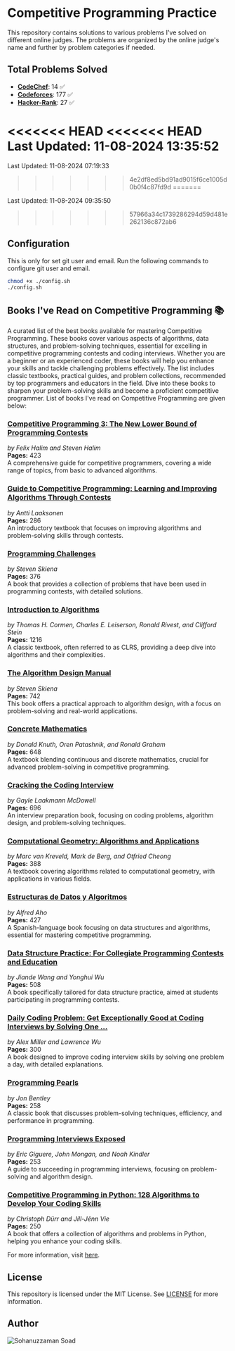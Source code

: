 # Competitive Programming Practice

This repository contains solutions to various problems I've solved on different online judges. The problems are organized by the online judge's name and further by problem categories if needed.

## Total Problems Solved

- [**CodeChef**](./CodeChef): 14 ✅
- [**Codeforces**](./Codeforces): 177 ✅
- [**Hacker-Rank**](./Hacker-Rank): 27 ✅

<<<<<<< HEAD
<<<<<<< HEAD
Last Updated: 11-08-2024 13:35:52
=======


Last Updated: 11-08-2024 07:19:33
>>>>>>> 4e2df8ed5bd91ad9015f6ce1005d0b0f4c87fd9d
=======


Last Updated: 11-08-2024 09:35:50
>>>>>>> 57966a34c1739286294d59d481e262136c872ab6

## Configuration

This is only for set git user and email. Run the following commands to configure git user and email.

```bash
chmod +x ./config.sh
./config.sh
```

## Books I've Read on Competitive Programming 📚
<!-- # Awesome Competitive Programming Books  -->
A curated list of the best books available for mastering Competitive Programming. These books cover various aspects of algorithms, data structures, and problem-solving techniques, essential for excelling in competitive programming contests and coding interviews. Whether you are a beginner or an experienced coder, these books will help you enhance your skills and tackle challenging problems effectively. The list includes classic textbooks, practical guides, and problem collections, recommended by top programmers and educators in the field. Dive into these books to sharpen your problem-solving skills and become a proficient competitive programmer. List of books I've read on Competitive Programming are given below:
<!-- 
## 📘 Books List -->

### [Competitive Programming 3: The New Lower Bound of Programming Contests](https://cpbook.net/)

*by Felix Halim and Steven Halim*  
**Pages:** 423  
A comprehensive guide for competitive programmers, covering a wide range of topics, from basic to advanced algorithms.

### [Guide to Competitive Programming: Learning and Improving Algorithms Through Contests](https://link.springer.com/book/10.1007/978-3-319-72547-5)

*by Antti Laaksonen*  
**Pages:** 286  
An introductory textbook that focuses on improving algorithms and problem-solving skills through contests.

### [Programming Challenges](https://www.amazon.com/Programming-Challenges-Steven-S-Skiena/dp/0387001638)

*by Steven Skiena*  
**Pages:** 376  
A book that provides a collection of problems that have been used in programming contests, with detailed solutions.

### [Introduction to Algorithms](https://mitpress.mit.edu/9780262033848/introduction-to-algorithms/)

*by Thomas H. Cormen, Charles E. Leiserson, Ronald Rivest, and Clifford Stein*  
**Pages:** 1216  
A classic textbook, often referred to as CLRS, providing a deep dive into algorithms and their complexities.

### [The Algorithm Design Manual](https://www.algorist.com/)

*by Steven Skiena*  
**Pages:** 742  
This book offers a practical approach to algorithm design, with a focus on problem-solving and real-world applications.

### [Concrete Mathematics](https://www-cs-faculty.stanford.edu/~knuth/gkp.html)

*by Donald Knuth, Oren Patashnik, and Ronald Graham*  
**Pages:** 648  
A textbook blending continuous and discrete mathematics, crucial for advanced problem-solving in competitive programming.

### [Cracking the Coding Interview](https://www.crackingthecodinginterview.com/)

*by Gayle Laakmann McDowell*  
**Pages:** 696  
An interview preparation book, focusing on coding problems, algorithm design, and problem-solving techniques.

### [Computational Geometry: Algorithms and Applications](https://www.springer.com/gp/book/9783540779735)

*by Marc van Kreveld, Mark de Berg, and Otfried Cheong*  
**Pages:** 388  
A textbook covering algorithms related to computational geometry, with applications in various fields.

### [Estructuras de Datos y Algoritmos](https://www.amazon.com/Estructuras-algoritmos-Pearson-Educaci%C3%B3n-Habilidades/dp/9702603200)

*by Alfred Aho*  
**Pages:** 427  
A Spanish-language book focusing on data structures and algorithms, essential for mastering competitive programming.

### [Data Structure Practice: For Collegiate Programming Contests and Education](https://www.amazon.com/Data-Structure-Practice-Collegiate-Programming/dp/1461442958)

*by Jiande Wang and Yonghui Wu*  
**Pages:** 508  
A book specifically tailored for data structure practice, aimed at students participating in programming contests.

### [Daily Coding Problem: Get Exceptionally Good at Coding Interviews by Solving One ...](https://www.dailycodingproblem.com/)

*by Alex Miller and Lawrence Wu*  
**Pages:** 300  
A book designed to improve coding interview skills by solving one problem a day, with detailed explanations.

### [Programming Pearls](https://www.cs.bell-labs.com/cm/cs/pearls/)

*by Jon Bentley*  
**Pages:** 258  
A classic book that discusses problem-solving techniques, efficiency, and performance in programming.

### [Programming Interviews Exposed](https://www.wiley.com/en-us/Programming+Interviews+Exposed:+Secrets+to+Landing+Your+Next+Job-p-9781118261361)

*by Eric Giguere, John Mongan, and Noah Kindler*  
**Pages:** 253  
A guide to succeeding in programming interviews, focusing on problem-solving and algorithm design.

### [Competitive Programming in Python: 128 Algorithms to Develop Your Coding Skills](https://www.amazon.com/Competitive-Programming-Python-Algorithms-Develop/dp/3030287583)

*by Christoph Dürr and Jill-Jênn Vie*  
**Pages:** 250  
A book that offers a collection of algorithms and problems in Python, helping you enhance your coding skills.

For more information, visit [here](https://codeforces.com/blog/entry/78520).

## License

This repository is licensed under the MIT License. See [LICENSE](LICENSE) for more information.

## Author

![Sohanuzzaman Soad](https://avatars.githubusercontent.com/u/44132311?v=4)
